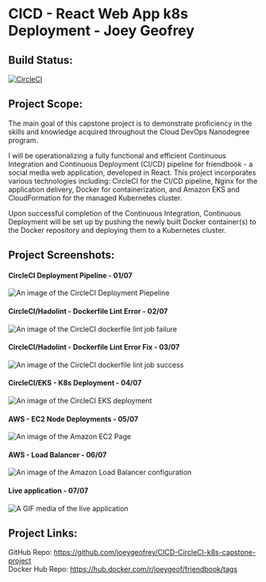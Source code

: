# CICD - React Web App k8s Deployment - Joey Geofrey

## Build Status:
[![CircleCI](https://dl.circleci.com/status-badge/img/gh/joeygeofrey/CICD-CircleCI-k8s-capstone-project/tree/master.svg?style=svg)](https://dl.circleci.com/status-badge/redirect/gh/joeygeofrey/CICD-CircleCI-k8s-capstone-project/tree/master)

## Project Scope:

The main goal of this capstone project is to demonstrate proficiency in the skills and knowledge acquired throughout the Cloud DevOps Nanodegree program.

I will be operationalizing a fully functional and efficient Continuous Integration and Continuous Deployment (CI/CD) pipeline for friendbook - a social media web application, developed in React. This project incorporates various technologies including: CircleCI for the CI/CD pipeline, Nginx for the application delivery, Docker for containerization, and Amazon EKS and CloudFormation for the managed Kubernetes cluster. 

Upon successful completion of the Continuous Integration, Continuous Deployment will be set up by pushing the newly built Docker container(s) to the Docker repository and deploying them to a Kubernetes cluster.

## Project Screenshots:

#### CircleCI Deployment Pipeline - 01/07
![An image of the CircleCI Deployment Piepeline](https://github.com/joeygeofrey/CICD-k8s-capstone-project/blob/master/screenshots/CircleCIPipeline.png)

#### CircleCI/Hadolint - Dockerfile Lint Error - 02/07
![An image of the CircleCI dockerfile lint job failure](https://github.com/joeygeofrey/CICD-k8s-capstone-project/blob/master/screenshots/LintError.png)

#### CircleCI/Hadolint - Dockerfile Lint Error Fix - 03/07
![An image of the CircleCI dockerfile lint job success](https://github.com/joeygeofrey/CICD-k8s-capstone-project/blob/master/screenshots/LintErrorFixed.png)

#### CircleCI/EKS - K8s Deployment - 04/07
![An image of the CircleCI EKS deployment](https://github.com/joeygeofrey/CICD-k8s-capstone-project/blob/master/screenshots/Deployments.png)

#### AWS - EC2 Node Deployments - 05/07
![An image of the Amazon EC2 Page](https://github.com/joeygeofrey/CICD-k8s-capstone-project/blob/master/screenshots/AWSEC2.png)

#### AWS - Load Balancer - 06/07
![An image of the Amazon Load Balancer configuration](https://github.com/joeygeofrey/CICD-k8s-capstone-project/blob/master/screenshots/LoadBalancer.png)

#### Live application - 07/07
![A GIF media of the live application](https://github.com/joeygeofrey/CICD-k8s-capstone-project/blob/master/screenshots/Application.gif)

## Project Links:

GitHub Repo: https://github.com/joeygeofrey/CICD-CircleCI-k8s-capstone-project
<br>
Docker Hub Repo: https://hub.docker.com/r/joeygeof/friendbook/tags
